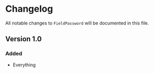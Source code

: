 # Changelog

All notable changes to `FieldPassword` will be documented in this file.

## Version 1.0

### Added
- Everything
